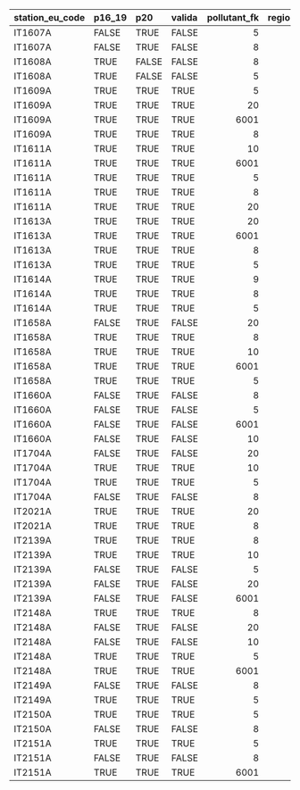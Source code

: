 

|station_eu_code |p16_19 |p20   |valida | pollutant_fk| region_id|regione |provincia |
|:---------------|:------|:-----|:------|------------:|---------:|:-------|:---------|
|IT1607A         |FALSE  |TRUE  |FALSE  |            5|        16|PUGLIA  |Taranto   |
|IT1607A         |FALSE  |TRUE  |FALSE  |            8|        16|PUGLIA  |Taranto   |
|IT1608A         |TRUE   |FALSE |FALSE  |            8|        16|PUGLIA  |Taranto   |
|IT1608A         |TRUE   |FALSE |FALSE  |            5|        16|PUGLIA  |Taranto   |
|IT1609A         |TRUE   |TRUE  |TRUE   |            5|        16|PUGLIA  |Taranto   |
|IT1609A         |TRUE   |TRUE  |TRUE   |           20|        16|PUGLIA  |Taranto   |
|IT1609A         |TRUE   |TRUE  |TRUE   |         6001|        16|PUGLIA  |Taranto   |
|IT1609A         |TRUE   |TRUE  |TRUE   |            8|        16|PUGLIA  |Taranto   |
|IT1611A         |TRUE   |TRUE  |TRUE   |           10|        16|PUGLIA  |Taranto   |
|IT1611A         |TRUE   |TRUE  |TRUE   |         6001|        16|PUGLIA  |Taranto   |
|IT1611A         |TRUE   |TRUE  |TRUE   |            5|        16|PUGLIA  |Taranto   |
|IT1611A         |TRUE   |TRUE  |TRUE   |            8|        16|PUGLIA  |Taranto   |
|IT1611A         |TRUE   |TRUE  |TRUE   |           20|        16|PUGLIA  |Taranto   |
|IT1613A         |TRUE   |TRUE  |TRUE   |           20|        16|PUGLIA  |Taranto   |
|IT1613A         |TRUE   |TRUE  |TRUE   |         6001|        16|PUGLIA  |Taranto   |
|IT1613A         |TRUE   |TRUE  |TRUE   |            8|        16|PUGLIA  |Taranto   |
|IT1613A         |TRUE   |TRUE  |TRUE   |            5|        16|PUGLIA  |Taranto   |
|IT1614A         |TRUE   |TRUE  |TRUE   |            9|        16|PUGLIA  |Taranto   |
|IT1614A         |TRUE   |TRUE  |TRUE   |            8|        16|PUGLIA  |Taranto   |
|IT1614A         |TRUE   |TRUE  |TRUE   |            5|        16|PUGLIA  |Taranto   |
|IT1658A         |FALSE  |TRUE  |FALSE  |           20|        16|PUGLIA  |Brindisi  |
|IT1658A         |TRUE   |TRUE  |TRUE   |            8|        16|PUGLIA  |Brindisi  |
|IT1658A         |TRUE   |TRUE  |TRUE   |           10|        16|PUGLIA  |Brindisi  |
|IT1658A         |TRUE   |TRUE  |TRUE   |         6001|        16|PUGLIA  |Brindisi  |
|IT1658A         |TRUE   |TRUE  |TRUE   |            5|        16|PUGLIA  |Brindisi  |
|IT1660A         |FALSE  |TRUE  |FALSE  |            8|        16|PUGLIA  |Taranto   |
|IT1660A         |FALSE  |TRUE  |FALSE  |            5|        16|PUGLIA  |Taranto   |
|IT1660A         |FALSE  |TRUE  |FALSE  |         6001|        16|PUGLIA  |Taranto   |
|IT1660A         |FALSE  |TRUE  |FALSE  |           10|        16|PUGLIA  |Taranto   |
|IT1704A         |FALSE  |TRUE  |FALSE  |           20|        16|PUGLIA  |Brindisi  |
|IT1704A         |TRUE   |TRUE  |TRUE   |           10|        16|PUGLIA  |Brindisi  |
|IT1704A         |TRUE   |TRUE  |TRUE   |            5|        16|PUGLIA  |Brindisi  |
|IT1704A         |FALSE  |TRUE  |FALSE  |            8|        16|PUGLIA  |Brindisi  |
|IT2021A         |TRUE   |TRUE  |TRUE   |           20|        16|PUGLIA  |Taranto   |
|IT2021A         |TRUE   |TRUE  |TRUE   |            8|        16|PUGLIA  |Taranto   |
|IT2139A         |TRUE   |TRUE  |TRUE   |            8|        16|PUGLIA  |Brindisi  |
|IT2139A         |TRUE   |TRUE  |TRUE   |           10|        16|PUGLIA  |Brindisi  |
|IT2139A         |FALSE  |TRUE  |FALSE  |            5|        16|PUGLIA  |Brindisi  |
|IT2139A         |FALSE  |TRUE  |FALSE  |           20|        16|PUGLIA  |Brindisi  |
|IT2139A         |FALSE  |TRUE  |FALSE  |         6001|        16|PUGLIA  |Brindisi  |
|IT2148A         |TRUE   |TRUE  |TRUE   |            8|        16|PUGLIA  |Brindisi  |
|IT2148A         |FALSE  |TRUE  |FALSE  |           20|        16|PUGLIA  |Brindisi  |
|IT2148A         |FALSE  |TRUE  |FALSE  |           10|        16|PUGLIA  |Brindisi  |
|IT2148A         |TRUE   |TRUE  |TRUE   |            5|        16|PUGLIA  |Brindisi  |
|IT2148A         |TRUE   |TRUE  |TRUE   |         6001|        16|PUGLIA  |Brindisi  |
|IT2149A         |FALSE  |TRUE  |FALSE  |            8|        16|PUGLIA  |Brindisi  |
|IT2149A         |TRUE   |TRUE  |TRUE   |            5|        16|PUGLIA  |Brindisi  |
|IT2150A         |TRUE   |TRUE  |TRUE   |            5|        16|PUGLIA  |Lecce     |
|IT2150A         |FALSE  |TRUE  |FALSE  |            8|        16|PUGLIA  |Lecce     |
|IT2151A         |TRUE   |TRUE  |TRUE   |            5|        16|PUGLIA  |Brindisi  |
|IT2151A         |FALSE  |TRUE  |FALSE  |            8|        16|PUGLIA  |Brindisi  |
|IT2151A         |TRUE   |TRUE  |TRUE   |         6001|        16|PUGLIA  |Brindisi  |
